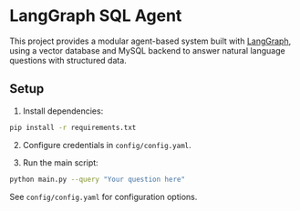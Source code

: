 # LangGraph SQL Agent

This project provides a modular agent-based system built with [LangGraph](https://github.com/...), using a vector database and MySQL backend to answer natural language questions with structured data.

## Setup

1. Install dependencies:

```bash
pip install -r requirements.txt
```

2. Configure credentials in `config/config.yaml`.

3. Run the main script:

```bash
python main.py --query "Your question here"
```

See `config/config.yaml` for configuration options.
